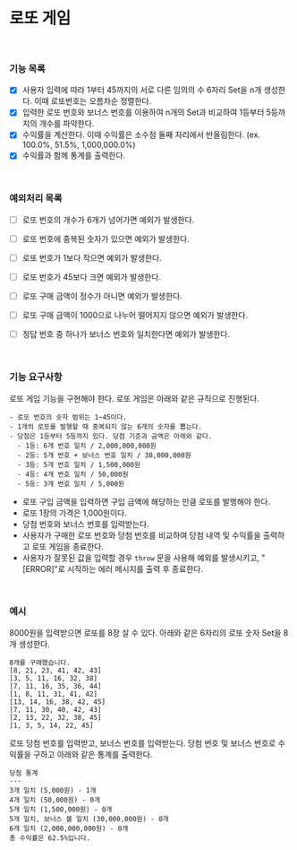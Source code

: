 # 로또 게임

<br/>

### 기능 목록

- [x] 사용자 입력에 따라 1부터 45까지의 서로 다른 임의의 수 6자리 Set을 n개 생성한다. 이때 로또번호는 오름차순 정렬한다.
- [x] 입력한 로또 번호와 보너스 번호를 이용하여 n개의 Set과 비교하여 1등부터 5등까지의 개수를 파악한다.
- [x] 수익률을 계산한다. 이때 수익률은 소수점 둘째 자리에서 반올림한다. (ex. 100.0%, 51.5%, 1,000,000.0%)
- [x] 수익률과 함께 통계를 출력한다.

<br/>

### 예외처리 목록

- [ ] 로또 번호의 개수가 6개가 넘어가면 예외가 발생한다.
- [ ] 로또 번호에 중복된 숫자가 있으면 예외가 발생한다.
- [ ] 로또 번호가 1보다 작으면 예외가 발생한다.
- [ ] 로또 번호가 45보다 크면 예외가 발생한다.

- [ ] 로또 구매 금액이 정수가 아니면 예외가 발생한다.
- [ ] 로또 구매 금액이 1000으로 나누어 떨어지지 않으면 예외가 발생한다.
- [ ] 정답 번호 중 하나가 보너스 번호와 일치한다면 예외가 발생한다.

<br/>

### 기능 요구사항

로또 게임 기능을 구현해야 한다. 로또 게임은 아래와 같은 규칙으로 진행된다.

```
- 로또 번호의 숫자 범위는 1~45이다.
- 1개의 로또를 발행할 때 중복되지 않는 6개의 숫자를 뽑는다.
- 당첨은 1등부터 5등까지 있다. 당첨 기준과 금액은 아래와 같다.
  - 1등: 6개 번호 일치 / 2,000,000,000원
  - 2등: 5개 번호 + 보너스 번호 일치 / 30,000,000원
  - 3등: 5개 번호 일치 / 1,500,000원
  - 4등: 4개 번호 일치 / 50,000원
  - 5등: 3개 번호 일치 / 5,000원
```

- 로또 구입 금액을 입력하면 구입 금액에 해당하는 만큼 로또를 발행해야 한다.
- 로또 1장의 가격은 1,000원이다.
- 당첨 번호와 보너스 번호를 입력받는다.
- 사용자가 구매한 로또 번호와 당첨 번호를 비교하여 당첨 내역 및 수익률을 출력하고 로또 게임을 종료한다.
- 사용자가 잘못된 값을 입력할 경우 `throw` 문을 사용해 예외를 발생시키고, "[ERROR]"로 시작하는 에러 메시지를 출력 후 종료한다.

<br/>

### 예시

8000원을 입력받으면 로또를 8장 살 수 있다.
아래와 같은 6자리의 로또 숫자 Set을 8개 생성한다.

```
8개를 구매했습니다.
[8, 21, 23, 41, 42, 43]
[3, 5, 11, 16, 32, 38]
[7, 11, 16, 35, 36, 44]
[1, 8, 11, 31, 41, 42]
[13, 14, 16, 38, 42, 45]
[7, 11, 30, 40, 42, 43]
[2, 13, 22, 32, 38, 45]
[1, 3, 5, 14, 22, 45]
```

로또 당첨 번호를 입력받고, 보너스 번호를 입력받는다.
당첨 번호 및 보너스 번호로 수익률을 구하고 아래와 같은 통계를 출력한다.

```
당첨 통계
---
3개 일치 (5,000원) - 1개
4개 일치 (50,000원) - 0개
5개 일치 (1,500,000원) - 0개
5개 일치, 보너스 볼 일치 (30,000,000원) - 0개
6개 일치 (2,000,000,000원) - 0개
총 수익률은 62.5%입니다.
```
